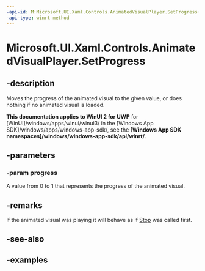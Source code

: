 ```yaml
---
-api-id: M:Microsoft.UI.Xaml.Controls.AnimatedVisualPlayer.SetProgress(System.Double)
-api-type: winrt method
---
```


<!-- Method syntax.
public void AnimatedVisualPlayer.SetProgress(Double progress)
-->

# Microsoft.UI.Xaml.Controls.AnimatedVisualPlayer.SetProgress

## -description

Moves the progress of the animated visual to the given value, or does nothing if no animated visual is loaded.

**This documentation applies to WinUI 2 for UWP** for [WinUI]/windows/apps/winui/winui3/ in the [Windows App SDK]/windows/apps/windows-app-sdk/, see the **[Windows App SDK namespaces]/windows/windows-app-sdk/api/winrt/**.

## -parameters

### -param progress

A value from 0 to 1 that represents the progress of the animated visual.

## -remarks

If the animated visual was playing it will behave as if [Stop](animatedvisualplayer_stop_1201535524.md) was called first.

## -see-also

## -examples

